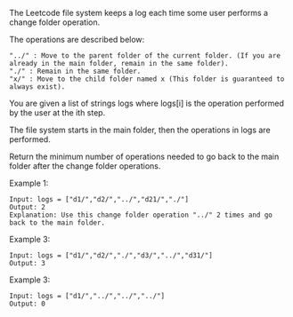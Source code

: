 The Leetcode file system keeps a log each time some user performs a change folder operation.

The operations are described below:

    "../" : Move to the parent folder of the current folder. (If you are already in the main folder, remain in the same folder).
    "./" : Remain in the same folder.
    "x/" : Move to the child folder named x (This folder is guaranteed to always exist).

You are given a list of strings logs where logs[i] is the operation performed by the user at the ith step.

The file system starts in the main folder, then the operations in logs are performed.

Return the minimum number of operations needed to go back to the main folder after the change folder operations.

Example 1:

    Input: logs = ["d1/","d2/","../","d21/","./"]
    Output: 2
    Explanation: Use this change folder operation "../" 2 times and go back to the main folder.

Example 3:

    Input: logs = ["d1/","d2/","./","d3/","../","d31/"]
    Output: 3

Example 3:

    Input: logs = ["d1/","../","../","../"]
    Output: 0
